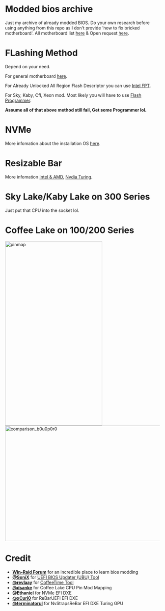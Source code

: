 # Modded bios archive
Just my archive of already modded BIOS. Do your own research before using anything from this repo as I don't provide 'how to fix bricked motherboard'.
All motherboard list [here](https://github.com/HanmineKa/Modded-bios-archive/wiki) & Open request [here](https://github.com/HanmineKa/Modded-bios-archive/discussions/1).
# FLashing Method
Depend on your need.

For general motherboard [here](https://winraid.level1techs.com/t/guide-how-to-flash-a-modded-ami-uefi-bios/30627).

For Already Unlocked All Region Flash Descriptor you can use [Intel FPT](https://winraid.level1techs.com/t/intel-cs-management-engine-drivers-firmware-and-tools-2-15/30719).

For Sky, Kaby, Cfl, Xeon mod. Most likely you will have to use [Flash Programmer](https://winraid.level1techs.com/t/guide-using-ch341a-based-programmer-to-flash-spi-eeprom/30834).

**Assume all of that above method still fail, Get some Programmer lol.**
# NVMe
More infomation about the installation OS [here](https://winraid.level1techs.com/t/howto-get-full-nvme-support-for-all-systems-with-an-ami-uefi-bios/30901).
# Resizable Bar
More infomation [Intel & AMD](https://github.com/xCuri0/ReBarUEFI), [Nvdia Turing](https://github.com/terminatorul/NvStrapsReBar).
# Sky Lake/Kaby Lake on 300 Series
Just put that CPU into the socket lol.
# Coffee Lake on 100/200 Series
<img width="316" height="600" alt="pinmap" src="https://github.com/user-attachments/assets/05f29da8-ce6a-40f0-95a4-bf66b7edbbe0" />
<img width="638" height="376" alt="comparison_b0u0p0r0" src="https://github.com/user-attachments/assets/e14b9bfa-4356-4f69-9348-7c291c479ef9" />

# Credit
- **[Win-Raid Forum](https://winraid.level1techs.com/)** for an incredible place to learn bios modding
- **[@SoniX](https://winraid.level1techs.com/u/sonix/summary)** for [UEFI BIOS Updater (UBU) Tool](https://winraid.level1techs.com/t/tool-guide-news-uefi-bios-updater-ubu/30357)
- **[@revlaay](https://winraid.level1techs.com/u/revlaay/summary)** for [CoffeeTime Tool](https://winraid.level1techs.com/t/tool-easy-automated-mod-tool-for-coffee-lake-bios/32795)
- **[@dsanke](https://winraid.level1techs.com/u/dsanke/summary)** for Coffee Lake CPU Pin Mod Mapping
- **[@Ethaniel](https://winraid.level1techs.com/u/ethaniel/summary)** for NVMe EFI DXE 
- **[@xCuri0](https://github.com/xCuri0)** for ReBarUEFI EFI DXE
- **[@terminatorul](https://github.com/terminatorul)** for NvStrapsReBar EFI DXE Turing GPU
